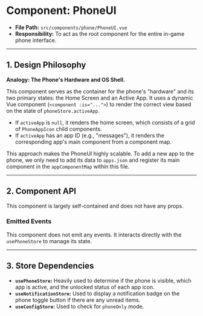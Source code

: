 # Component: PhoneUI

- **File Path:** `src/components/phone/PhoneUI.vue`
- **Responsibility:** To act as the root component for the entire in-game phone interface.

---

## 1. Design Philosophy

**Analogy: The Phone's Hardware and OS Shell.**

This component serves as the container for the phone's "hardware" and its two primary states: the Home Screen and an Active App. It uses a dynamic Vue component (`<component :is="...">`) to render the correct view based on the state of `phoneStore.activeApp`.

-   If `activeApp` is `null`, it renders the home screen, which consists of a grid of `PhoneAppIcon` child components.
-   If `activeApp` has an app ID (e.g., "messages"), it renders the corresponding app's main component from a component map.

This approach makes the PhoneUI highly scalable. To add a new app to the phone, we only need to add its data to `apps.json` and register its main component in the `appComponentMap` within this file.

---

## 2. Component API

This component is largely self-contained and does not have any props.

### Emitted Events

This component does not emit any events. It interacts directly with the `usePhoneStore` to manage its state.

---

## 3. Store Dependencies

-   **`usePhoneStore`:** Heavily used to determine if the phone is visible, which app is active, and the unlocked status of each app icon.
-   **`useNotificationStore`:** Used to display a notification badge on the phone toggle button if there are any unread items.
-   **`useConfigStore`:** Used to check for `phoneOnly` mode.
